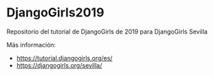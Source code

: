 # DjangoGirls2019
Repositorio del tutorial de DjangoGirls de 2019 para DjangoGirls Sevilla

Más información:
* https://tutorial.djangogirls.org/es/
* https://djangogirls.org/sevilla/
